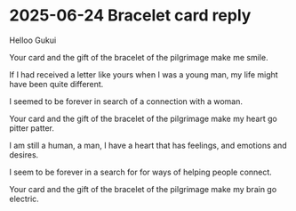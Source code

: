 # 2025-06-24 Bracelet card reply


Helloo Gukui

Your card and the gift of the bracelet of the pilgrimage make me smile.

If I had received a letter like yours when I was a young man, my life might have been quite different.

I seemed to be forever in search of a connection with a woman.

Your card and the gift of the bracelet of the pilgrimage make my heart go pitter patter.

I am still a human, a man, I have a heart that has feelings, and emotions and desires.

I seem to be forever in a search for for ways of helping people connect.

Your card and the gift of the bracelet of the pilgrimage make my brain go electric.


